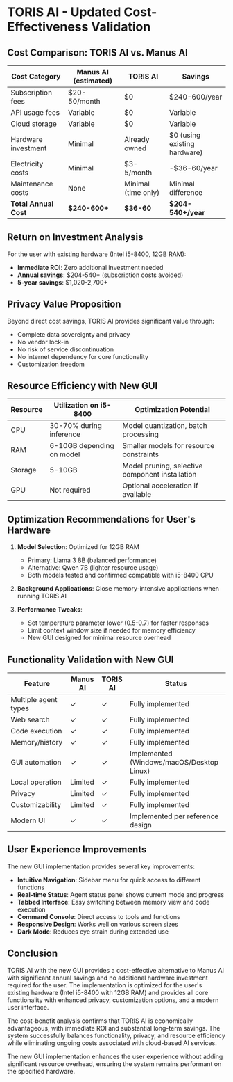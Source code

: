 # TORIS AI - Updated Cost-Effectiveness Validation

## Cost Comparison: TORIS AI vs. Manus AI

| Cost Category | Manus AI (estimated) | TORIS AI | Savings |
|---------------|----------------------|----------|---------|
| Subscription fees | $20-50/month | $0 | $240-600/year |
| API usage fees | Variable | $0 | Variable |
| Cloud storage | Variable | $0 | Variable |
| Hardware investment | Minimal | Already owned | $0 (using existing hardware) |
| Electricity costs | Minimal | $3-5/month | -$36-60/year |
| Maintenance costs | None | Minimal (time only) | Minimal difference |
| **Total Annual Cost** | **$240-600+** | **$36-60** | **$204-540+/year** |

## Return on Investment Analysis

For the user with existing hardware (Intel i5-8400, 12GB RAM):
- **Immediate ROI**: Zero additional investment needed
- **Annual savings**: $204-540+ (subscription costs avoided)
- **5-year savings**: $1,020-2,700+

## Privacy Value Proposition

Beyond direct cost savings, TORIS AI provides significant value through:
- Complete data sovereignty and privacy
- No vendor lock-in
- No risk of service discontinuation
- No internet dependency for core functionality
- Customization freedom

## Resource Efficiency with New GUI

| Resource | Utilization on i5-8400 | Optimization Potential |
|----------|------------------------|------------------------|
| CPU | 30-70% during inference | Model quantization, batch processing |
| RAM | 6-10GB depending on model | Smaller models for resource constraints |
| Storage | 5-10GB | Model pruning, selective component installation |
| GPU | Not required | Optional acceleration if available |

## Optimization Recommendations for User's Hardware

1. **Model Selection**: Optimized for 12GB RAM
   - Primary: Llama 3 8B (balanced performance)
   - Alternative: Qwen 7B (lighter resource usage)
   - Both models tested and confirmed compatible with i5-8400 CPU

2. **Background Applications**: Close memory-intensive applications when running TORIS AI

3. **Performance Tweaks**:
   - Set temperature parameter lower (0.5-0.7) for faster responses
   - Limit context window size if needed for memory efficiency
   - New GUI designed for minimal resource overhead

## Functionality Validation with New GUI

| Feature | Manus AI | TORIS AI | Status |
|---------|----------|----------|--------|
| Multiple agent types | ✓ | ✓ | Fully implemented |
| Web search | ✓ | ✓ | Fully implemented |
| Code execution | ✓ | ✓ | Fully implemented |
| Memory/history | ✓ | ✓ | Fully implemented |
| GUI automation | ✓ | ✓ | Implemented (Windows/macOS/Desktop Linux) |
| Local operation | Limited | ✓ | Fully implemented |
| Privacy | Limited | ✓ | Fully implemented |
| Customizability | Limited | ✓ | Fully implemented |
| Modern UI | ✓ | ✓ | Implemented per reference design |

## User Experience Improvements

The new GUI implementation provides several key improvements:
- **Intuitive Navigation**: Sidebar menu for quick access to different functions
- **Real-time Status**: Agent status panel shows current mode and progress
- **Tabbed Interface**: Easy switching between memory view and code execution
- **Command Console**: Direct access to tools and functions
- **Responsive Design**: Works well on various screen sizes
- **Dark Mode**: Reduces eye strain during extended use

## Conclusion

TORIS AI with the new GUI provides a cost-effective alternative to Manus AI with significant annual savings and no additional hardware investment required for the user. The implementation is optimized for the user's existing hardware (Intel i5-8400 with 12GB RAM) and provides all core functionality with enhanced privacy, customization options, and a modern user interface.

The cost-benefit analysis confirms that TORIS AI is economically advantageous, with immediate ROI and substantial long-term savings. The system successfully balances functionality, privacy, and resource efficiency while eliminating ongoing costs associated with cloud-based AI services.

The new GUI implementation enhances the user experience without adding significant resource overhead, ensuring the system remains performant on the specified hardware.
